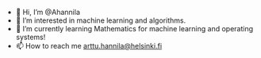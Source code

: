 - 👋 Hi, I’m @Ahannila
- 👀 I’m interested in machine learning and algorithms. 
- 🌱 I’m currently learning Mathematics for machine learning and operating systems!
- 📫 How to reach me arttu.hannila@helsinki.fi

<!---
Ahannila/Ahannila is a ✨ special ✨ repository because its `README.md` (this file) appears on your GitHub profile.
You can click the Preview link to take a look at your changes.
--->
